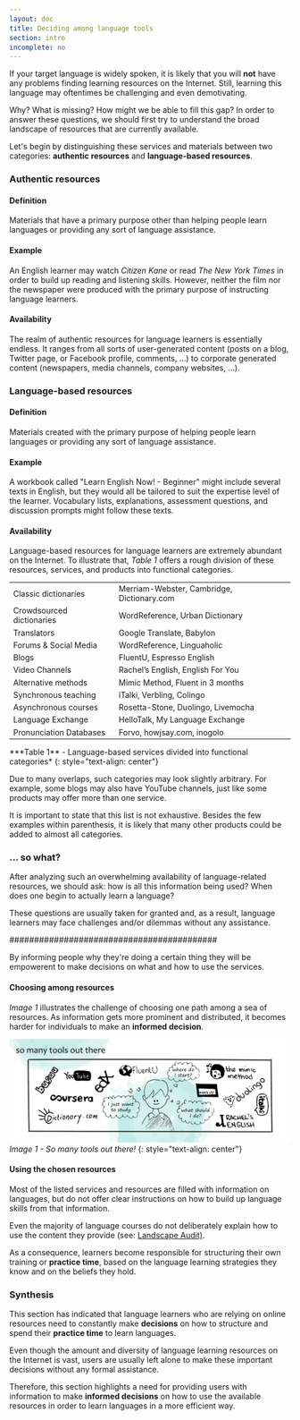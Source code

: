 ```yaml
---
layout: doc
title: Deciding among language tools
section: intro
incomplete: no
---
```


If your target language is widely spoken, it is likely that you will **not** have any problems finding learning resources on the Internet. Still, learning this language may oftentimes be challenging and even demotivating.

Why? What is missing? How might we be able to fill this gap? In order to answer these questions, we should first try to understand the broad landscape of resources that are currently available.

Let's begin by distinguishing these services and materials between two categories: **authentic resources** and **language-based resources**.

### Authentic resources

#### Definition

Materials that have a primary purpose other than helping people learn languages or providing any sort of language assistance. 

#### Example

An English learner may watch *Citizen Kane* or read *The New York Times* in order to build up reading and listening skills. However, neither the film nor the newspaper were produced with the primary purpose of instructing language learners.

#### Availability

The realm of authentic resources for language learners is essentially endless. It ranges from all sorts of user-generated content (posts on a blog, Twitter page, or Facebook profile, comments, ...) to corporate generated content (newspapers, media channels, company websites, ...).

### Language-based resources

#### Definition

Materials created with the primary purpose of helping people learn languages or providing any sort of language assistance.

#### Example

A workbook called "Learn English Now! - Beginner" might include several texts in English, but they would all be tailored to suit the expertise level of the learner. Vocabulary lists, explanations, assessment questions, and discussion prompts might follow these texts.

#### Availability

Language-based resources for language learners are extremely abundant on the Internet. To illustrate that, *Table 1* offers a rough division of these resources, services, and products into functional categories.

<table>
  <tr class="diff">
    <td class="title">Classic dictionaries </td>
    <td>Merriam-Webster, Cambridge, Dictionary.com</td>
  </tr>
  <tr>
    <td class="title">Crowdsourced dictionaries </td>
    <td>WordReference, Urban Dictionary</td>
  </tr>
  <tr class="diff">
    <td class="title">Translators</td>
    <td>Google Translate, Babylon</td>
  </tr>
  <tr>
    <td class="title">Forums & Social Media </td>
    <td>WordReference, Linguaholic</td>
  </tr>
  <tr class="diff">
    <td class="title">Blogs</td>
    <td>FluentU, Espresso English</td>
  </tr>
  <tr>
    <td class="title">Video Channels </td>
    <td>Rachel’s English, English For You</td>
  </tr>
  <tr class="diff">
    <td class="title">Alternative methods </td>
    <td>Mimic Method, Fluent in 3 months</td>
  </tr>
  <tr>
    <td class="title">Synchronous teaching </td>
    <td>iTalki, Verbling, Colingo</td>
  </tr>
  <tr class="diff">
    <td class="title">Asynchronous courses </td>
    <td>Rosetta-Stone, Duolingo, Livemocha</td>
  </tr>
  <tr>
    <td class="title">Language Exchange</td>
    <td>HelloTalk, My Language Exchange</td>
  </tr>
  <tr class="diff">
    <td class="title">Pronunciation Databases</td>
    <td>Forvo, howjsay.com, inogolo</td>
  </tr>
</table>
***Table 1** - Language-based services divided into functional categories*
{: style="text-align: center"}

Due to many overlaps, such categories may look slightly arbitrary. For example, some blogs may also have YouTube channels, just like some products may offer more than one service. 

It is important to state that this list is not exhaustive. Besides the few examples within parenthesis, it is likely that many other products could be added to almost all categories.

### ... so what?

After analyzing such an overwhelming availability of language-related resources, we should ask: how is all this information being used? When does one begin to actually learn a language? 

These questions are usually taken for granted and, as a result, language learners may face challenges and/or dilemmas without any assistance.

##########################################

By informing people why they're doing a certain thing they will be empowerent to make decisions on what and how to use the services.

#### Choosing among resources

*Image 1* illustrates the challenge of choosing one path among a sea of resources. As information gets more prominent and distributed, it becomes harder for individuals to make an **informed decision**.

[![Image 1 - So many tools out there!](/images/doc-somanytools.jpg)](/images/doc-somanytools.jpg)
_Image 1 - So many tools out there!_
{: style="text-align: center"}

#### Using the chosen resources

Most of the listed services and resources are filled with information on languages, but do not offer clear instructions on how to build up language skills from that information.

Even the majority of language courses do not deliberately explain how to use the content they provide (see: <a href="/docs/02-needs/06-landscape-audit.html">Landscape Audit)</a>.

As a consequence, learners become responsible for structuring their own training or **practice time**, based on the language learning strategies they know and on the beliefs they hold.

### Synthesis

This section has indicated that language learners who are relying on online resources need to constantly make **decisions** on how to structure and spend their **practice time** to learn languages.

Even though the amount and diversity of language learning resources on the Internet is vast, users are usually left alone to make these important decisions without any formal assistance.

Therefore, this section highlights a need for providing users with information to make **informed decisions** on how to use the available resources in order to learn languages in a more efficient way.